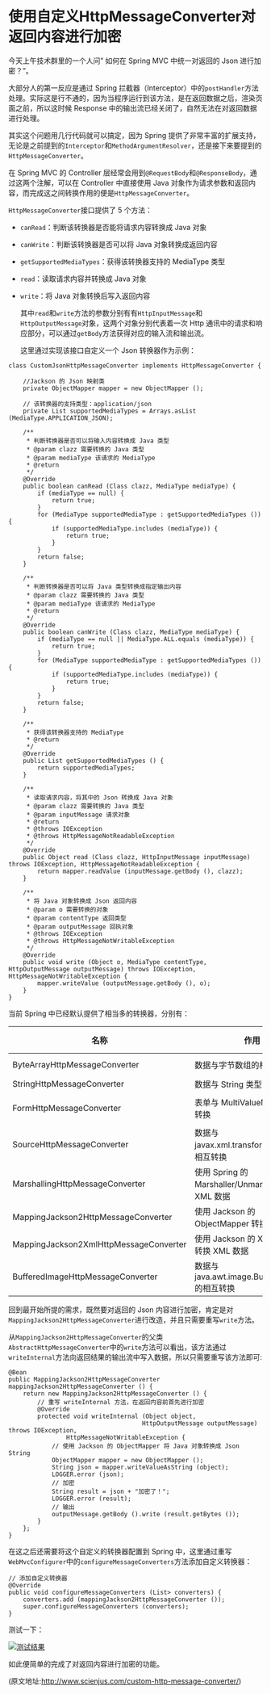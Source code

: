 # 使用自定义HttpMessageConverter对返回内容进行加密

今天上午技术群里的一个人问” 如何在 Spring MVC 中统一对返回的 Json 进行加密？”。

大部分人的第一反应是通过 Spring 拦截器（Interceptor）中的`postHandler`方法处理。实际这是行不通的，因为当程序运行到该方法，是在返回数据之后，渲染页面之前，所以这时候 Response 中的输出流已经关闭了，自然无法在对返回数据进行处理。

其实这个问题用几行代码就可以搞定，因为 Spring 提供了非常丰富的扩展支持，无论是之前提到的`Interceptor`和`MethodArgumentResolver`，还是接下来要提到的`HttpMessageConverter`。

在 Spring MVC 的 Controller 层经常会用到`@RequestBody`和`@ResponseBody`，通过这两个注解，可以在 Controller 中直接使用 Java 对象作为请求参数和返回内容，而完成这之间转换作用的便是`HttpMessageConverter`。

`HttpMessageConverter`接口提供了 5 个方法：

- `canRead`：判断该转换器是否能将请求内容转换成 Java 对象

- `canWrite`：判断该转换器是否可以将 Java 对象转换成返回内容

- `getSupportedMediaTypes`：获得该转换器支持的 MediaType 类型

- `read`：读取请求内容并转换成 Java 对象

- `write`：将 Java 对象转换后写入返回内容

  其中`read`和`write`方法的参数分别有有`HttpInputMessage`和`HttpOutputMessage`对象，这两个对象分别代表着一次 Http 通讯中的请求和响应部分，可以通过`getBody`方法获得对应的输入流和输出流。

  这里通过实现该接口自定义一个 Json 转换器作为示例：

```
class CustomJsonHttpMessageConverter implements HttpMessageConverter {

    //Jackson 的 Json 映射类
    private ObjectMapper mapper = new ObjectMapper ();

    // 该转换器的支持类型：application/json
    private List supportedMediaTypes = Arrays.asList (MediaType.APPLICATION_JSON);

    /**
     * 判断转换器是否可以将输入内容转换成 Java 类型
     * @param clazz 需要转换的 Java 类型
     * @param mediaType 该请求的 MediaType
     * @return
     */
    @Override
    public boolean canRead (Class clazz, MediaType mediaType) {
        if (mediaType == null) {
            return true;
        }
        for (MediaType supportedMediaType : getSupportedMediaTypes ()) {
            if (supportedMediaType.includes (mediaType)) {
                return true;
            }
        }
        return false;
    }

    /**
     * 判断转换器是否可以将 Java 类型转换成指定输出内容
     * @param clazz 需要转换的 Java 类型
     * @param mediaType 该请求的 MediaType
     * @return
     */
    @Override
    public boolean canWrite (Class clazz, MediaType mediaType) {
        if (mediaType == null || MediaType.ALL.equals (mediaType)) {
            return true;
        }
        for (MediaType supportedMediaType : getSupportedMediaTypes ()) {
            if (supportedMediaType.includes (mediaType)) {
                return true;
            }
        }
        return false;
    }

    /**
     * 获得该转换器支持的 MediaType
     * @return
     */
    @Override
    public List getSupportedMediaTypes () {
        return supportedMediaTypes;
    }

    /**
     * 读取请求内容，将其中的 Json 转换成 Java 对象
     * @param clazz 需要转换的 Java 类型
     * @param inputMessage 请求对象
     * @return
     * @throws IOException
     * @throws HttpMessageNotReadableException
     */
    @Override
    public Object read (Class clazz, HttpInputMessage inputMessage) throws IOException, HttpMessageNotReadableException {
        return mapper.readValue (inputMessage.getBody (), clazz);
    }

    /**
     * 将 Java 对象转换成 Json 返回内容
     * @param o 需要转换的对象
     * @param contentType 返回类型
     * @param outputMessage 回执对象
     * @throws IOException
     * @throws HttpMessageNotWritableException
     */
    @Override
    public void write (Object o, MediaType contentType, HttpOutputMessage outputMessage) throws IOException, HttpMessageNotWritableException {
        mapper.writeValue (outputMessage.getBody (), o);
    }
}
```

当前 Spring 中已经默认提供了相当多的转换器，分别有：

| 名称                                     | 作用                                       | 读支持 MediaType                     | 写支持 MediaType                     |
| -------------------------------------- | ---------------------------------------- | --------------------------------- | --------------------------------- |
| ByteArrayHttpMessageConverter          | 数据与字节数组的相互转换                             | \*/\*                             | application/octet-stream          |
| StringHttpMessageConverter             | 数据与 String 类型的相互转换                       | text/\*                           | text/plain                        |
| FormHttpMessageConverter               | 表单与 MultiValueMap的相互转换                   | application/x-www-form-urlencoded | application/x-www-form-urlencoded |
| SourceHttpMessageConverter             | 数据与 javax.xml.transform.Source 的相互转换     | text/xml 和 application/xml        | text/xml 和 application/xml        |
| MarshallingHttpMessageConverter        | 使用 Spring 的 Marshaller/Unmarshaller 转换 XML 数据 | text/xml 和 application/xml        | text/xml 和 application/xml        |
| MappingJackson2HttpMessageConverter    | 使用 Jackson 的 ObjectMapper 转换 Json 数据     | application/json                  | application/json                  |
| MappingJackson2XmlHttpMessageConverter | 使用 Jackson 的 XmlMapper 转换 XML 数据         | application/xml                   | application/xml                   |
| BufferedImageHttpMessageConverter      | 数据与 java.awt.image.BufferedImage 的相互转换   | Java I/O API 支持的所有类型              | Java I/O API 支持的所有类型              |

回到最开始所提的需求，既然要对返回的 Json 内容进行加密，肯定是对`MappingJackson2HttpMessageConverter`进行改造，并且只需要重写`write`方法。

从`MappingJackson2HttpMessageConverter`的父类`AbstractHttpMessageConverter`中的`write`方法可以看出，该方法通过`writeInternal`方法向返回结果的输出流中写入数据，所以只需要重写该方法即可:

```
@Bean
public MappingJackson2HttpMessageConverter mappingJackson2HttpMessageConverter () {
    return new MappingJackson2HttpMessageConverter () {
        // 重写 writeInternal 方法，在返回内容前首先进行加密
        @Override
        protected void writeInternal (Object object,
                                     HttpOutputMessage outputMessage) throws IOException,
                HttpMessageNotWritableException {
            // 使用 Jackson 的 ObjectMapper 将 Java 对象转换成 Json String
            ObjectMapper mapper = new ObjectMapper ();
            String json = mapper.writeValueAsString (object);
            LOGGER.error (json);
            // 加密
            String result = json + "加密了！";
            LOGGER.error (result);
            // 输出
            outputMessage.getBody ().write (result.getBytes ());
        }
    };
}
```

在这之后还需要将这个自定义的转换器配置到 Spring 中，这里通过重写`WebMvcConfigurer`中的`configureMessageConverters`方法添加自定义转换器：

```
// 添加自定义转换器
@Override
public void configureMessageConverters (List> converters) {
    converters.add (mappingJackson2HttpMessageConverter ());
    super.configureMessageConverters (converters);
}
```

测试一下：

[![测试结果](http://www.scienjus.com/uploads/2015/08/result.png)](http://www.scienjus.com/uploads/2015/08/result.png)

如此便简单的完成了对返回内容进行加密的功能。

(原文地址:http://www.scienjus.com/custom-http-message-converter/)